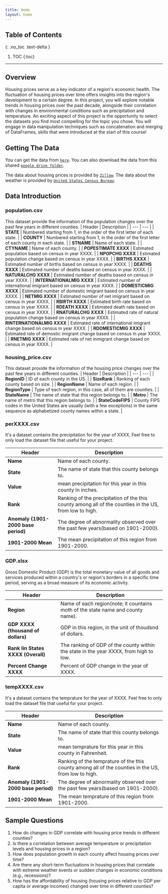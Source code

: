```yaml
---
title: Home
layout: home
---
```



## Table of Contents
{: .no_toc .text-delta }

1. TOC
{:toc}

---

## Overview

Housing prices serve as a key indicator of a region's economic health. The fluctuation of housing prices over time offers insights into the region's development to a certain degree. In this project, you will explore notable trends in housing prices over the past decade, alongside their correlation with changes in environmental conditions such as precipitation and temperature. An exciting aspect of this project is the opportunity to select the datasets you find most compelling for the topic you chose. You will engage in data manipulation techniques such as concatenation and merging of DataFrames, skills that were introduced at the start of this course!

## Getting The Data
You can get the data from [`here`](https://github.com/Kevinxsn/test/tree/main/data). 
You can also download the data from this shared [`google drive folder`](https://drive.google.com/drive/folders/1ECKr_Vmvjymr5zoRfysYCR-w47eXPj3M?usp=sharing). 

The data about housing prices is provided by [`Zillow`](https://www.zillow.com/). The data about the weather is provided by [`United States Census Bureau`](https://www.census.gov/). 

## Data Introduction

### population.csv
This dataset provide the information of the population changes over the past few years in different counties. 
| Header | Description |
| --- | --- |
| **STATE** | Numbered starting from 1, in the order of the first letter of each state. |
| **COUNTY** | Numbered starting from 1, in the order of the first letter of each county in each state. |
| **STNAME** | Name of each state. |
| **CTYNAME** | Name of each county. |
| **POPESTIMATE XXXX** | Estimated population based on census in year XXXX. |
| **NPOPCHG XXXX** | Estimated population change based on census in year XXXX. |
| **BIRTHS XXXX** | Estimated number of births based on census in year XXXX. |
| **DEATHS XXXX** | Estimated number of deaths based on census in year XXXX. |
| **NATURALCHG XXXX** | Estimated number of deaths based on census in year XXXX. |
| **INTERNATIONALMIG XXXX** | Estimated number of international imigrant based on census in year XXXX. |
| **DOMESTICMIG XXXX** | Estimated number of domestic imigrant based on census in year XXXX. |
| **NETMIG XXXX** | Estimated number of net imigrant based on census in year XXXX. |
| **RBIRTH XXXX** | Estimated birth rate based on census in year XXXX. |
| **RDEATH XXXX** | Estimated death rate based on census in year XXXX. |
| **RNATURALCHG XXXX** | Estimated rate of natural population change based on census in year XXXX. |
| **RINTERNATIONALMIG XXXX** | Estimated rate of international imigrant change based on census in year XXXX. |
| **RDOMESTICMIG XXXX** | Estimated rate of demostic imigrant change based on census in year XXXX. |
| **RNETMIG XXXX** | Estimated rate of net inmigrant change based on census in year XXXX. |


### housing_price.csv
This dataset provide the information of the housing price changes over the past few years in different counties. 
| Header | Description |
| --- | --- |
| **RegionID** | ID of each county in the US. |
| **SizeRank** | Ranking of each county based on size. |
| **RegionName** | Name of each region. |
| **RegionType** | Type of each region, in this case, all of them are counties. |
| **StateName** | The name of state that this region belongs to. |
| **Metro** | The name of metro that this region belongs to. |
| **StateCodeFIPS** | County FIPS codes in the United States are usually (with a few exceptions) in the same sequence as alphabetized county names within a state. |



### perXXXX.csv
It's a dataset contains the precipitation for the year of XXXX. Feel free to only load the dataset file that useful for your project. 

| Header | Description |
| --- | --- |
| **Name** | Name of each county. |
| **State** | The name of state that this county belongs to. |
| **Value** | mean precipitation for this year in this county in inches. |
| **Rank** | Ranking of the precipitation of the this county among all of the counties in the US, from low to high. |
| **Anomaly (1901-2000 base period)** | The degree of abnormality observed over the past few years(based on 1901-2000). |
| **1901-2000 Mean** | The mean precipitation of this region from 1901-2000. |


### GDP.xlsx
Gross Domestic Product (GDP) is the total monetary value of all goods and services produced within a country's or region's borders in a specific time period, serving as a broad measure of its economic activity.

| Header | Description |
| --- | --- |
| **Region** | Name of each region(note; it countains moth of the state name and county name). |
| **GDP XXXX (thousand of dollars)** | GDP in this region, in the unit of thoudsnd of dollars. |
| **Rank Iin States XXXX (Overall)** | The ranking of GDP of the county within the state in the year XXXX, from high to low. |
| **Percent Change XXXX** | Percent of GDP change in the year of XXXX. |


### tempXXXX.csv
It's a dataset contains the temprature for the year of XXXX. Feel free to only load the dataset file that useful for your project. 

| Header | Description |
| --- | --- |
| **Name** | Name of each county. |
| **State** | The name of state that this county belongs to. |
| **Value** | mean temprature for this year in this county in  Fahrenheit. |
| **Rank** | Ranking of the temprature of the this county among all of the counties in the US, from low to high. |
| **Anomaly (1901-2000 base period)** | The degree of abnormality observed over the past few years(based on 1901-2000). |
| **1901-2000 Mean** | The mean temprature of this region from 1901-2000. |



## Sample Questions
1. How do changes in GDP correlate with housing price trends in different counties? 
2. Is there a correlation between average temperature or precipitation levels and housing prices in a region?
3. How does population growth in each county affect housing prices over time?
4. Are there any short-term fluctuations in housing prices that correlate with extreme weather events or sudden changes in economic conditions (e.g., recessions)?
5. How has the affordability of housing (housing prices relative to GDP per capita or average incomes) changed over time in different counties?

